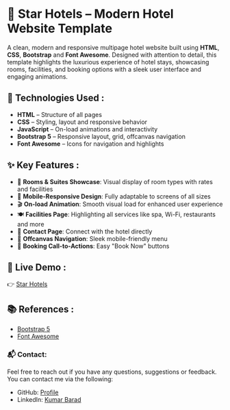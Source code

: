 # 🌟 Star Hotels – Modern Hotel Website Template

A clean, modern and responsive multipage hotel website built using **HTML**, **CSS**, **Bootstrap** and **Font Awesome**. Designed with attention to detail, this template highlights the luxurious experience of hotel stays, showcasing rooms, facilities, and booking options with a sleek user interface and engaging animations.

## 🚀 Technologies Used :

- **HTML** – Structure of all pages
- **CSS** – Styling, layout and responsive behavior
- **JavaScript** – On-load animations and interactivity
- **Bootstrap 5** – Responsive layout, grid, offcanvas navigation
- **Font Awesome** – Icons for navigation and highlights

## ✨ Key Features :

- 🏨 **Rooms & Suites Showcase**: Visual display of room types with rates and facilities
- 📱 **Mobile-Responsive Design**: Fully adaptable to screens of all sizes
- 🎬 **On-load Animation**: Smooth visual load for enhanced user experience
- 🍽️ **Facilities Page**: Highlighting all services like spa, Wi-Fi, restaurants and more
- 📩 **Contact Page**: Connect with the hotel directly
- 📌 **Offcanvas Navigation**: Sleek mobile-friendly menu
- 🎯 **Booking Call-to-Actions**: Easy "Book Now" buttons

## 🔗 Live Demo :

👉 [Star Hotels](https://tiny-axolotl-915ba4.netlify.app/)

## 📚 References :

- [Bootstrap 5](https://getbootstrap.com/)
- [Font Awesome](https://fontawesome.com/)

### 📬 Contact:
Feel free to reach out if you have any questions, suggestions or feedback. You can contact me via the following:

- GitHub: [Profile](https://github.com/kumarbarad07)
- LinkedIn: [Kumar Barad](https://www.linkedin.com/in/kumar-barad-b571561b1/)

